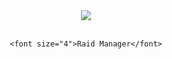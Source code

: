 <div align="center">
    <img src="https://cdn.imskyyc.xyz/i/0ZHaE">
    <div>&nbsp;</div>

    <font size="4">Raid Manager</font>
</div>